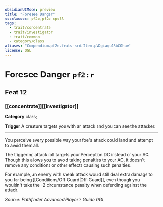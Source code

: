 ```yaml
---
obsidianUIMode: preview
title: "Foresee Danger"
cssclasses: pf2e,pf2e-spell
tags:
  - trait/concentrate
  - trait/investigator
  - trait/common
  - category/class
aliases: "Compendium.pf2e.feats-srd.Item.pVDgiaqu1RbCOhuv"
license: OGL
---
```

# Foresee Danger `pf2:r`
## Feat 12
### [[concentrate]][[investigator]]

**Category** class; 




**Trigger** A creature targets you with an attack and you can see the attacker.

* * *

You perceive every possible way your foe's attack could land and attempt to avoid them all.

The triggering attack roll targets your Perception DC instead of your AC. Though this allows you to avoid taking penalties to your AC, it doesn't remove any conditions or other effects causing such penalties.

For example, an enemy with sneak attack would still deal extra damage to you for being [[Conditions/Off-Guard|Off-Guard]], even though you wouldn't take the -2 circumstance penalty when defending against the attack.

*Source: Pathfinder Advanced Player's Guide*
*OGL*